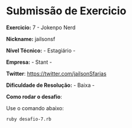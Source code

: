 # Submissão de Exercicio

**Exercicio:** 7 - Jokenpo Nerd

**Nickname:** jailsonsf

**Nível Técnico:** - Estagiário -

**Empresa:** - Stant -

**Twitter**: https://twitter.com/jailsonSfarias

**Dificuldade de Resolução:** - Baixa -

**Como rodar o desafio**:  

Use o comando abaixo: 
```bash
ruby desafio-7.rb
```